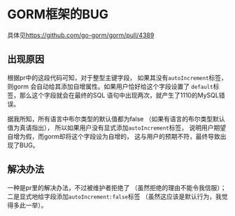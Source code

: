 # GORM框架的BUG

具体见<https://github.com/go-gorm/gorm/pull/4389>

## 出现原因

根据pr中的这段代码可知，对于整型主键字段，
如果其没有`autoIncrement`标签，则gorm
会自动给其添加自增属性。如果用户恰好给这个字段设置了
`default`标签，那么这个字段就会在最终的SQL
语句中出现两次，就产生了1110的MySQL错误。

据我所知，所有语言中布尔类型的默认值都为false
（如果有语言的布尔类型默认值为真请指出），
所以如果用户没有显式添加`autoIncrement`标签，
说明用户期望自增为假，而gorm却将这个字段设为自增的，
这与用户的预期不符，最终导致出现了BUG。

## 解决办法

一种是pr里的解决办法，不过被维护者拒绝了
（虽然拒绝的理由不能令我信服）；
二是显式地给字段添加`autoIncrement:false`标签
（虽然这应该是默认行为，我觉得多此一举）。